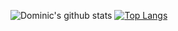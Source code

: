 
![Dominic's github stats](https://github-readme-stats.vercel.app/api?username=whoisdominic&show_icons=true&theme=dark)
[![Top Langs](https://github-readme-stats.vercel.app/api/top-langs/?username=anuraghazra&l)](https://github.com/whoisdominic/github-readme-stats)

